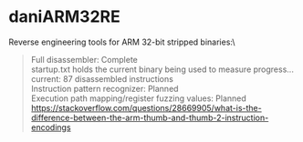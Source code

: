 # daniARM32RE
Reverse engineering tools for ARM 32-bit stripped binaries:\
>Full disassembler: Complete\
startup.txt holds the current binary being used to measure progress... current: 87 disassembled instructions\
Instruction pattern recognizer: Planned\
Execution path mapping/register fuzzing values: Planned\
https://stackoverflow.com/questions/28669905/what-is-the-difference-between-the-arm-thumb-and-thumb-2-instruction-encodings

